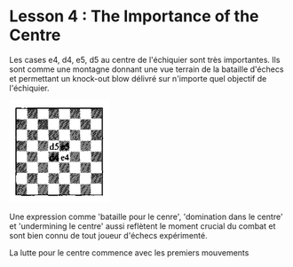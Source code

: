 # Lesson 4 : The Importance of the Centre

Les cases e4, d4, e5, d5 au centre de l'échiquier sont très importantes. Ils sont comme une montagne donnant une vue terrain de la bataille d'échecs et permettant un knock-out blow délivré sur n'importe quel objectif de l'échiquier.

![img-4-1](img-4-1.png)

Une expression comme 'bataille pour le cenre', 'domination dans le centre' et 'undermining le centre' aussi reflètent le moment crucial du combat et sont bien connu de tout joueur d'échecs expérimenté.

La lutte pour le centre commence avec les premiers mouvements
